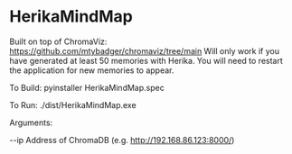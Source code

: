 # HerikaMindMap

Built on top of ChromaViz: https://github.com/mtybadger/chromaviz/tree/main
Will only work if you have generated at least 50 memories with Herika.
You will need to restart the application for new memories to appear. 

To Build:
pyinstaller HerikaMindMap.spec

To Run:
./dist/HerikaMindMap.exe

Arguments:

--ip
Address of ChromaDB (e.g. http://192.168.86.123:8000/)
